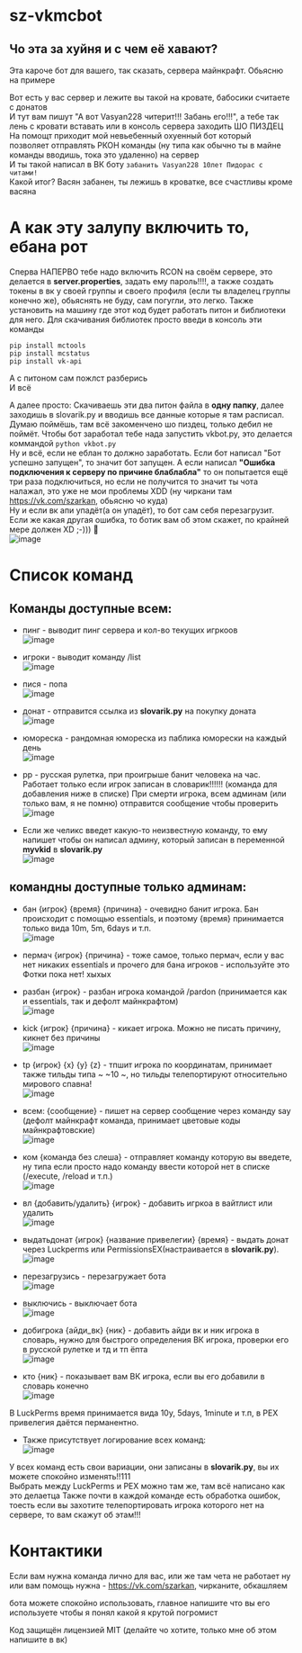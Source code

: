 # sz-vkmcbot
## Чо эта за хуйня и с чем её хавают?  

Эта кароче бот для вашего, так сказать, сервера майнкрафт. Обьясню на примере

Вот есть у вас сервер и лежите вы такой на кровате, бабосики считаете с донатов  
И тут вам пишут "А вот Vasyan228 читерит!!! Забань его!!!", а тебе так лень с кровати вставать или в консоль сервера заходить ШО ПИЗДЕЦ  
На помощт приходит мой невьебенный охуенный бот который позволяет отправлять РКОН команды (ну типа как обычно ты в майне команды вводишь, тока это удаленно) на сервер  
И ты такой написал в ВК боту ```забанить Vasyan228 10лет Пидорас с читами!```  
Какой итог? Васян забанен, ты лежишь в кроватке, все счастливы кроме васяна  

# А как эту залупу включить то, ебана рот
Сперва НАПЕРВО тебе надо включить RCON на своём сервере, это делается в **server.properties**, задать ему пароль!!!!, а также создать токены в вк у своей группы и своего профиля (если ты владелец группы конечно же), обьяснять не буду, сам погугли, это легко. Также установить на машину где этот код будет работать питон и библиотеки для него. Для скачивания библиотек просто введи в консоль эти команды  
```
pip install mctools
pip install mcstatus
pip install vk-api
```
А с питоном сам пожлст разберись  
И всё

А далее просто: Скачиваешь эти два питон файла в **одну папку**, далее заходишь в slovarik.py и вводишь все данные которые я там расписал.  
Думаю поймёшь, там всё закоменчено шо пиздец, только дебил не поймёт. Чтобы бот заработал тебе нада запустить vkbot.py, это делается коммандой ```python vkbot.py```   
Ну и всё, если не еблан то должно заработать. Если бот написал "Бот успешно запущен", то значит бот запущен. А если написал **"Ошибка  подключения к серверу по причине блаблабла"** то он попытается ещё три раза подключиться, но если не получится то значит ты чота налажал, это уже не мои проблемы XDD (ну чиркани там https://vk.com/szarkan, обьясню чо куда)  
Ну и если вк апи упадёт(а он упадёт), то бот сам себя перезагрузит. Если же какая другая ошибка, то ботик вам об этом скажет, по крайней мере должен XD ;-))) 🤯  
![image](https://user-images.githubusercontent.com/50948836/164236839-b40f4c10-210e-4d2b-a16d-42d71b1dc88d.png)


# Список команд
## Команды доступные всем:
- пинг - выводит пинг сервера и кол-во текущих игркоов  
![image](https://user-images.githubusercontent.com/50948836/163648797-514e2c22-489d-46dd-9ce1-823ea9b9d007.png)

- игроки - выводит команду /list  
![image](https://user-images.githubusercontent.com/50948836/163648805-4c4e63f3-3731-471d-aea4-62a9d88cb4bc.png)

- пися - попа  
![image](https://user-images.githubusercontent.com/50948836/163648822-f8e7ce17-07c9-4f53-bc38-2d56d99ee871.png)

- донат - отправится ссылка из **slovarik.py** на покупку доната  
![image](https://user-images.githubusercontent.com/50948836/163648830-b2a3b407-9ed1-4674-9629-ad127933520f.png)

- юмореска - рандомная юмореска из паблика юморески на каждый день  
![image](https://user-images.githubusercontent.com/50948836/163648838-720c116b-f15c-4e1f-ad81-9a91044d24d6.png)

- рр - русская рулетка, при проигрыше банит человека на час. Работает только если игрок записан в словарик!!!!!! (команда для добавления ниже в списке)
При смерти игрока, всем админам (или только вам, я не помню) отправится сообщение чтобы проверить  
![image](https://user-images.githubusercontent.com/50948836/173969292-dd6438ae-f04c-47d6-9e24-9812feff64d2.png)

- Если же челикс введет какую-то неизвестную команду, то ему напишет чтобы он написал админу, который записан в переменной **myvkid** в **slovarik.py**  
![image](https://user-images.githubusercontent.com/50948836/163648846-8ab9750b-dcf7-4b19-ae58-25661bf5da32.png)


## командны доступные **только админам**:

- бан {игрок} {время} {причина} - очевидно банит игрока. Бан происходит с помощью essentials, и поэтому {время} принимается только вида 10m, 5m, 6days и т.п.  
![image](https://user-images.githubusercontent.com/50948836/163648929-f5ee2b3a-147e-4790-a916-29d4d0998741.png)

- пермач {игрок} {причина} - тоже самое, только пермач, если у вас нет никаких essentials и прочего для бана игроков - используйте это  
Фотки пока нет! хыхых  
- разбан {игрок} - разбан игрока командой /pardon (принимается как и essentials, так и дефолт майнкрафтом)  
![image](https://user-images.githubusercontent.com/50948836/163648953-31019444-0566-4e52-8d68-e28339549787.png)

- kick {игрок} {причина} - кикает игрока. Можно не писать причину, кикнет без причины  
![image](https://user-images.githubusercontent.com/50948836/163649031-77f58e50-55c1-4497-836c-28937709f1d7.png)

- tp {игрок} {x} {y} {z} - тпшит игрока по координатам, принимает также тильды типа ~ ~10 ~, но тильды телепортируют относительно мирового спавна!  
![image](https://user-images.githubusercontent.com/50948836/163649075-176a2694-ea0c-4a1f-919a-41ff457795ea.png)

- всем: {сообщение} - пишет на сервер сообщение через команду say (дефолт майнкрафт команда, принимает цветовые коды майнкрафтовские)  
![image](https://user-images.githubusercontent.com/50948836/163649086-ce6b333b-9642-4bcb-8203-205803413e7c.png)

- ком {команда без слеша} - отправляет команду которую вы введете, ну типа если просто надо команду ввести которой нет в списке (/execute, /reload и т.п.)  
![image](https://user-images.githubusercontent.com/50948836/163649121-903b5703-8108-4b10-a44e-fd61c63ad605.png)

- вл {добавить/удалить} {игрок} - добавить игркоа в вайтлист или удалить  
![image](https://user-images.githubusercontent.com/50948836/163649151-198a2506-d593-4eae-bb61-ffbe2f678ca3.png)

- выдатьдонат {игрок} {название привелегии} {время} - выдать донат через Luckperms или PermissionsEX(настраивается в **slovarik.py**).  
![image](https://user-images.githubusercontent.com/50948836/163649170-3d5fe665-da23-4c19-b756-0458ca663e57.png)  

- перезагрузись - перезагружает бота  
![image](https://user-images.githubusercontent.com/50948836/164236106-e31ff831-a484-485a-8164-0f73fe78d6b5.png)  

- выключись - выключает бота  
![image](https://user-images.githubusercontent.com/50948836/164236159-0ed30b64-5200-483c-89e6-31cfd2d4a4a8.png)

- добигрока {айди_вк} {ник} - добавить айди вк и ник игрока в словарь, нужно для быстрого определения ВК игрока, проверки его в русской рулетке и тд и тп ёпта  
![image](https://user-images.githubusercontent.com/50948836/173968912-cae668c6-bf54-4c70-91ef-6fc0eb3783b2.png)

- кто {ник} - показывает вам ВК игрока, если вы его добавили в словарь конечно  
![image](https://user-images.githubusercontent.com/50948836/173968559-127c88a5-1eda-41fb-a255-ce02a5bc9f19.png)


В LuckPerms время принимается вида 10y, 5days, 1minute и т.п, в PEX привелегия даётся перманентно.  

- Также присутствует логирование всех команд:  
![image](https://user-images.githubusercontent.com/50948836/173968188-0a5ed270-a964-48da-92c7-7092dfcb17ac.png)



У всех команд есть свои вариации, они записаны в **slovarik.py**, вы их можете спокойно изменять!!111  
Выбрать между LuckPerms и PEX можно там же, там всё написано как это делаетца
Также почти в каждой команде есть обработка ошибок, тоесть если вы захотите телепортировать игрока которого нет на сервере, то вам скажут об этам!!!

# Контактики
Если вам нужна команда лично для вас, или же там чета не работает ну или вам помощь нужна - https://vk.com/szarkan, чирканите, обкашляем  

бота можете спокойно использовать, главное напишите что вы его используете чтобы я понял какой я крутой погромист  

Код защищён лицензией MIT (делайте чо хотите, только мне об этом напишите в вк)
